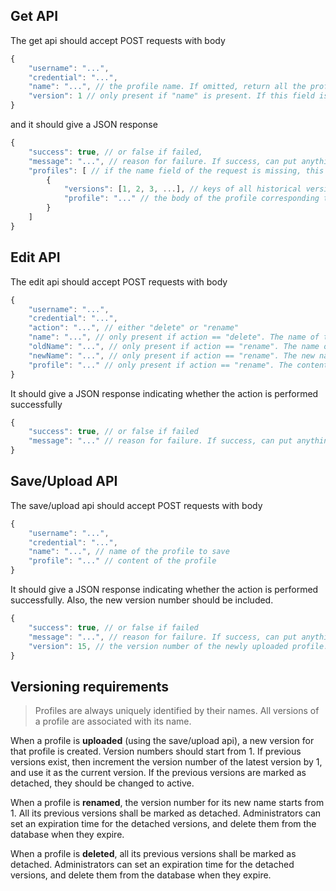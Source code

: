 ## Get API

The get api should accept POST requests with body

```js
{
    "username": "...",
    "credential": "...",
    "name": "...", // the profile name. If omitted, return all the profiles (each profile should be the latest version)
    "version": 1 // only present if "name" is present. If this field is missing, then the latest profile should be returned
}
```

and it should give a JSON response 

```js
{
    "success": true, // or false if failed,
    "message": "...", // reason for failure. If success, can put anything here
    "profiles": [ // if the name field of the request is missing, this should be a list of all profiles. Otherwise, this should be a list of 1 profile corresponding to the name and version given. 
        {
            "versions": [1, 2, 3, ...], // keys of all historical versions for this profile. They can be used as the "version" field to query historical profiles
            "profile": "..." // the body of the profile corresponding to the queried version. It should be the latest profile if the version number is missing
        }
    ]
}
```

## Edit API

The edit api should accept POST requests with body

```js
{
    "username": "...",
    "credential": "...",
    "action": "...", // either "delete" or "rename"
    "name": "...", // only present if action == "delete". The name of the profile to be deleted
    "oldName": "...", // only present if action == "rename". The name of the profile to be renamed
    "newName": "...", // only present if action == "rename". The new name of the profile
    "profile": "..." // only present if action == "rename". The content of the profile
}
```

It should give a JSON response indicating whether the action is performed successfully

```js
{
    "success": true, // or false if failed
    "message": "..." // reason for failure. If success, can put anything here
}
```

## Save/Upload API

The save/upload api should accept POST requests with body

```js
{
    "username": "...",
    "credential": "...",
    "name": "...", // name of the profile to save
    "profile": "..." // content of the profile
}
```

It should give a JSON response indicating whether the action is performed successfully. Also, the new version number should be included. 

```js
{
    "success": true, // or false if failed
    "message": "...", // reason for failure. If success, can put anything here
    "version": 15, // the version number of the newly uploaded profile. If failed, omit this field
}
```

## Versioning requirements

> Profiles are always uniquely identified by their names. All versions of a profile are associated with its name. 

When a profile is **uploaded** (using the save/upload api), a new version for that profile is created. Version numbers should start from 1. If previous versions exist, then increment the version number of the latest version by 1, and use it as the current version. If the previous versions are marked as detached, they should be changed to active. 

When a profile is **renamed**, the version number for its new name starts from 1. All its previous versions shall be marked as detached. Administrators can set an expiration time for the detached versions, and delete them from the database when they expire. 

When a profile is **deleted**, all its previous versions shall be marked as detached. Administrators can set an expiration time for the detached versions, and delete them from the database when they expire. 